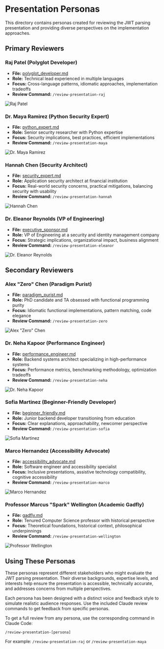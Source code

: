 # Presentation Personas

This directory contains personas created for reviewing the JWT parsing presentation and providing diverse perspectives on the implementation approaches.

## Primary Reviewers

### Raj Patel (Polyglot Developer)
- **File:** [polyglot_developer.md](polyglot_developer.md)
- **Role:** Technical lead experienced in multiple languages
- **Focus:** Cross-language patterns, idiomatic approaches, implementation tradeoffs
- **Review Command:** `/review-presentation-raj`

![Raj Patel](images/raj_patel.png)

### Dr. Maya Ramirez (Python Security Expert)
- **File:** [python_expert.md](python_expert.md)
- **Role:** Senior security researcher with Python expertise
- **Focus:** Security implications, best practices, efficient implementations
- **Review Command:** `/review-presentation-maya`

![Dr. Maya Ramirez](images/maya_ramirez.png)

### Hannah Chen (Security Architect)
- **File:** [security_expert.md](security_expert.md)
- **Role:** Application security architect at financial institution
- **Focus:** Real-world security concerns, practical mitigations, balancing security with usability
- **Review Command:** `/review-presentation-hannah`

![Hannah Chen](images/hannah_chen.png)

### Dr. Eleanor Reynolds (VP of Engineering)
- **File:** [executive_sponsor.md](executive_sponsor.md)
- **Role:** VP of Engineering at a security and identity management company
- **Focus:** Strategic implications, organizational impact, business alignment
- **Review Command:** `/review-presentation-eleanor`

![Dr. Eleanor Reynolds](images/eleanor_reynolds.png)

## Secondary Reviewers

### Alex "Zero" Chen (Paradigm Purist)
- **File:** [paradigm_purist.md](paradigm_purist.md)
- **Role:** PhD candidate and TA obsessed with functional programming purity
- **Focus:** Idiomatic functional implementations, pattern matching, code elegance
- **Review Command:** `/review-presentation-zero`

![Alex "Zero" Chen](images/zero_chen.png)

### Dr. Neha Kapoor (Performance Engineer)
- **File:** [performance_engineer.md](performance_engineer.md)
- **Role:** Backend systems architect specializing in high-performance systems
- **Focus:** Performance metrics, benchmarking methodology, optimization tradeoffs
- **Review Command:** `/review-presentation-neha`

![Dr. Neha Kapoor](images/neha_kapoor.png)

### Sofia Martinez (Beginner-Friendly Developer)
- **File:** [beginner_friendly.md](beginner_friendly.md)
- **Role:** Junior backend developer transitioning from education
- **Focus:** Clear explanations, approachability, newcomer perspective
- **Review Command:** `/review-presentation-sofia`

![Sofia Martinez](images/sofia_martinez.png)

### Marco Hernandez (Accessibility Advocate)
- **File:** [accessibility_advocate.md](accessibility_advocate.md)
- **Role:** Software engineer and accessibility specialist
- **Focus:** Inclusive presentations, assistive technology compatibility, cognitive accessibility
- **Review Command:** `/review-presentation-marco`

![Marco Hernandez](images/marco_hernandez.png)

### Professor Marcus "Spark" Wellington (Academic Gadfly)
- **File:** [gadfly.md](gadfly.md)
- **Role:** Tenured Computer Science professor with historical perspective
- **Focus:** Theoretical foundations, historical context, philosophical underpinnings
- **Review Command:** `/review-presentation-wellington`

![Professor Wellington](images/spark_wellington.png)

## Using These Personas

These personas represent different stakeholders who might evaluate the JWT parsing presentation. Their diverse backgrounds, expertise levels, and interests help ensure the presentation is accessible, technically accurate, and addresses concerns from multiple perspectives.

Each persona has been designed with a distinct voice and feedback style to simulate realistic audience responses. Use the included Claude review commands to get feedback from specific personas.

To get a full review from any persona, use the corresponding command in Claude Code:
```
/review-presentation-[persona]
```

For example: `/review-presentation-raj` or `/review-presentation-maya`
